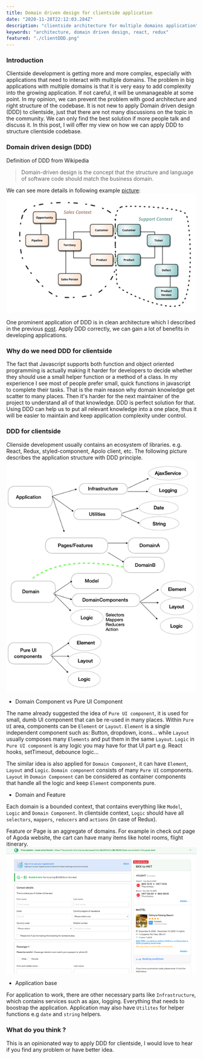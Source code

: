 ```yaml
---
title: Domain driven design for clientside application 
date: "2020-11-28T22:12:03.284Z"
description: "clientside architecture for multiple domains application"
keywords: "architecture, domain driven design, react, redux"
featured: "./clientDDD.png"
---
```


### Introduction

Clientside development is getting more and more complex, especially with applications that need to interact with multiple domains. The problem in big applications with multiple domains is that it is very easy to add complexity into the growing application. If not careful, it will be unmanageable at some point. In my opinion, we can prevent the problem with good architecture and right structure of the codebase. It is not new to apply Domain driven design (DDD) to clientside, just that there are not many discussions on the topic in the community. We can only find the best solution if more people talk and discuss it. In this post, I will offer my view on how we can apply DDD to structure clientside codebase.

### Domain driven design (DDD)
Definition of DDD from Wikipedia
>Domain-driven design is the concept that the structure and language of software code should match the business domain.

We can see more details in following example [picture](https://martinfowler.com/bliki/BoundedContext.html): 
![Domain driven design](./DDD.png)

One prominent application of DDD is in clean architecture which I described in the previous [post](https://thangledev.com/common-server-architectures-for-micro-serivce). Apply DDD correctly, we can gain a lot of benefits in developing applications. 

### Why do we need DDD for clientside

The fact that Javascript supports both function and object oriented programming is actually making it harder for developers to decide whether they should use a small helper function or a method of a class. In my experience I see most of people prefer small, quick functions in javascript to complete their tasks. That is the main reason why domain knowledge get scatter to many places. Then it's harder for the next maintainer of the project to understand all of that knowledge. DDD is perfect solution for that. Using DDD can help us to put all relevant knowledge into a one place, thus it will be easier to maintain and keep application complexity under control.  

### DDD for clientside

Clienside development usually contains an ecosystem of libraries. e.g. React, Redux, styled-component, Apolo client, etc. The following picture describes the application structure with DDD principle. 
![Domain driven design for clientside](./clientDDD.png)

- Domain Component vs Pure UI Component

The name already suggested the idea of `Pure UI component`, it is used for small, dumb UI component that can be re-used in many places. Within `Pure UI` area, components can be `Element` or `Layout`. `Element` is a single independent component such as: Button, dropdown, icons... while `Layout` usually composes many `Elements` and put them in the same `Layout`. `Logic` in `Pure UI component` is any logic you may have for that UI part e.g. React hooks, setTimeout, debounce logic...

The similar idea is also applied for `Domain Component`, it can have `Element`, `Layout` and `Logic`. `Domain component` consists of many `Pure UI` components. `Layout` in `Domain Component` can be considered as container components that handle all the logic and keep `Element` components pure.

- Domain and Feature

Each domain is a bounded context, that contains everything like `Model`, `Logic` and `Domain Component`. In clientside context, `Logic` should have all `selectors`, `mappers`, `reducers` and `actions` (in case of Redux). 

Feature or Page is an aggregate of domains. For example in check out page of Agoda website, the cart can have many items like hotel rooms, flight itinerary. 
![Agoda checkout page](./checkout.png)


- Application base

For application to work, there are other necessary parts like `Infrastructure`, which contains services such as ajax, logging. Everything that needs to boostrap the application. Application may also have `Utilites` for helper functions e.g `date` and `string` helpers.


### What do you think ?
This is an opinionated way to apply DDD for clientside, I would love to hear if you find any problem or have better idea.